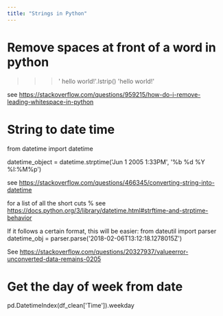 ```yaml
---
title: "Strings in Python"
---
```



# Remove spaces at front of a word in python
>>> '     hello world!'.lstrip()
'hello world!'

see https://stackoverflow.com/questions/959215/how-do-i-remove-leading-whitespace-in-python




# String to date time
from datetime import datetime

datetime_object = datetime.strptime('Jun 1 2005  1:33PM', '%b %d %Y %I:%M%p')

see https://stackoverflow.com/questions/466345/converting-string-into-datetime

for a list of all the short cuts %  see https://docs.python.org/3/library/datetime.html#strftime-and-strptime-behavior


If it follows a certain format, this will be easier:
from dateutil import parser
datetime_obj = parser.parse('2018-02-06T13:12:18.1278015Z')

See https://stackoverflow.com/questions/20327937/valueerror-unconverted-data-remains-0205


# Get the day of week from date
pd.DatetimeIndex(df_clean['Time']).weekday
